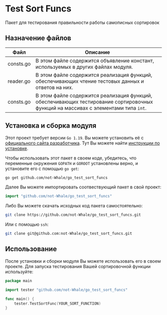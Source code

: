 # Test Sort Funcs
Пакет для тестирования правильности работы самописных сортировок

## Назначение файлов
| Файл      | Описание                                                                                                                           |
|-----------|------------------------------------------------------------------------------------------------------------------------------------|
| consts.go | В этом файле содержится объявление констант, используемых в других файлах модуля.                                                  |
| reader.go | В этом файле содержится реализация функций, обеспечивающих чтение тестовых данных и ответов на них.                                |
| consts.go | В этом файле содержится реализация функций, обеспечивающих тестирование сортировочных функций на массивах с элементами типа `int`. |

## Установка и сборка модуля
Этот проект требует версии `Go 1.19`. Вы можете установить её с [официального сайта разработчика](https://go.dev/dl/). Тут Вы можете найти [инструкции по установке](https://go.dev/doc/install). 

Чтобы использовать этот пакет в своем коде, убедитесь, что переменные окружения `GOPATH` и `GOROOT` установлены верно, и установите его с помощью `go get`:

```bash
go get github.com/not-Whale/go_test_sort_funcs
```

Далее Вы можете импортировать соотвествующий пакет в свой проект:

```go
import "github.com/not-Whale/go_test_sort_funcs"
```

Либо Вы можете скачать исходных код пакета самостоятельно:

```bash
git clone https://github.com/not-Whale/go_test_sort_funcs.git
```

Или с помощью `ssh`:

```bash
git clone git@github.com:not-Whale/go_test_sort_funcs.git
```

## Использование
После установки и сборки модуля Вы можете использовать его в своем проекте. Для запуска тестирования Вашей сортировочной функции используйте:

```go
package main

import tester "github.com/not-Whale/go_test_sort_funcs"

func main() {
    tester.TestSortFunc(YOUR_SORT_FUNCTION)
}
```